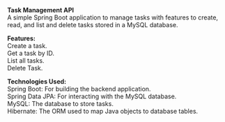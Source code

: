 **Task Management API**  
A simple Spring Boot application to manage tasks with features to create, read, and list and delete tasks stored in a MySQL database.

**Features:**  
Create a task.  
Get a task by ID.  
List all tasks.   
Delete Task.    

**Technologies Used:**  
Spring Boot: For building the backend application.  
Spring Data JPA: For interacting with the MySQL database.  
MySQL: The database to store tasks.  
Hibernate: The ORM used to map Java objects to database tables.  
